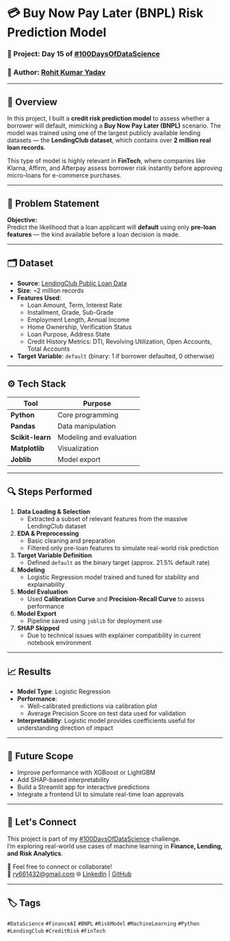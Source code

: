 # 💳 Buy Now Pay Later (BNPL) Risk Prediction Model

### 📅 Project: Day 15 of [#100DaysOfDataScience](https://www.linkedin.com/in/rohit-kumar-yadav-b97360194/)
### 👤 Author: [Rohit Kumar Yadav](https://www.linkedin.com/in/rohit-kumar-yadav-b97360194/)

---

## 📌 Overview

In this project, I built a **credit risk prediction model** to assess whether a borrower will default, mimicking a **Buy Now Pay Later (BNPL)** scenario. The model was trained using one of the largest publicly available lending datasets — the **LendingClub dataset**, which contains over **2 million real loan records**.

This type of model is highly relevant in **FinTech**, where companies like Klarna, Affirm, and Afterpay assess borrower risk instantly before approving micro-loans for e-commerce purchases.

---

## 🧠 Problem Statement

**Objective:**  
Predict the likelihood that a loan applicant will **default** using only **pre-loan features** — the kind available before a loan decision is made.

---

## 🗂 Dataset

- **Source**: [LendingClub Public Loan Data](https://www.kaggle.com/datasets/wordsforthewise/lending-club)
- **Size**: ~2 million records
- **Features Used**:
  - Loan Amount, Term, Interest Rate
  - Installment, Grade, Sub-Grade
  - Employment Length, Annual Income
  - Home Ownership, Verification Status
  - Loan Purpose, Address State
  - Credit History Metrics: DTI, Revolving Utilization, Open Accounts, Total Accounts
- **Target Variable**: `default` (binary: 1 if borrower defaulted, 0 otherwise)

---

## ⚙️ Tech Stack

| Tool | Purpose |
|------|---------|
| **Python** | Core programming |
| **Pandas** | Data manipulation |
| **Scikit-learn** | Modeling and evaluation |
| **Matplotlib** | Visualization |
| **Joblib** | Model export |

---

## 🔍 Steps Performed

1. **Data Loading & Selection**
   - Extracted a subset of relevant features from the massive LendingClub dataset
2. **EDA & Preprocessing**
   - Basic cleaning and preparation
   - Filtered only pre-loan features to simulate real-world risk prediction
3. **Target Variable Definition**
   - Defined `default` as the binary target (approx. 21.5% default rate)
4. **Modeling**
   - Logistic Regression model trained and tuned for stability and explainability
5. **Model Evaluation**
   - Used **Calibration Curve** and **Precision-Recall Curve** to assess performance
6. **Model Export**
   - Pipeline saved using `joblib` for deployment use
7. **SHAP Skipped**
   - Due to technical issues with explainer compatibility in current notebook environment

---

## 📈 Results

- **Model Type**: Logistic Regression  
- **Performance**:
  - Well-calibrated predictions via calibration plot
  - Average Precision Score on test data used for validation
- **Interpretability**: Logistic model provides coefficients useful for understanding direction of impact


---

## 🚀 Future Scope

- Improve performance with XGBoost or LightGBM
- Add SHAP-based interpretability
- Build a Streamlit app for interactive predictions
- Integrate a frontend UI to simulate real-time loan approvals

---

## 🤝 Let's Connect

This project is part of my [#100DaysOfDataScience](https://www.linkedin.com/in/rohit-kumar-yadav-b97360194/) challenge.  
I’m exploring real-world use cases of machine learning in **Finance, Lending, and Risk Analytics**.

📩 Feel free to connect or collaborate!  
📧 ry661432@gmail.com 
🌐 [LinkedIn](https://www.linkedin.com/in/rohit-kumar-yadav-b97360194/) | [GitHub](https://github.com/rohit2255)

---

## 🏷️ Tags

`#DataScience` `#FinanceAI` `#BNPL` `#RiskModel` `#MachineLearning` `#Python` `#LendingClub` `#CreditRisk` `#FinTech`



